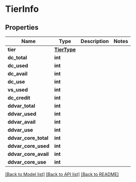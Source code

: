# TierInfo

## Properties
Name | Type | Description | Notes
------------ | ------------- | ------------- | -------------
**tier** | [**TierType**](TierType.md) |  | 
**dc_total** | **int** |  | 
**dc_used** | **int** |  | 
**dc_avail** | **int** |  | 
**dc_use** | **int** |  | 
**vs_used** | **int** |  | 
**dc_credit** | **int** |  | 
**ddvar_total** | **int** |  | 
**ddvar_used** | **int** |  | 
**ddvar_avail** | **int** |  | 
**ddvar_use** | **int** |  | 
**ddvar_core_total** | **int** |  | 
**ddvar_core_used** | **int** |  | 
**ddvar_core_avail** | **int** |  | 
**ddvar_core_use** | **int** |  | 

[[Back to Model list]](../README.md#documentation-for-models) [[Back to API list]](../README.md#documentation-for-api-endpoints) [[Back to README]](../README.md)


